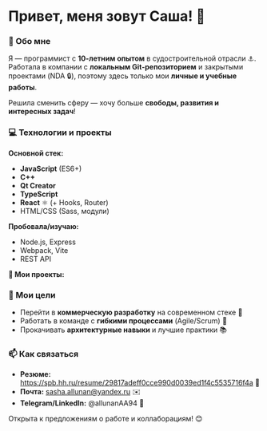 # Привет, меня зовут Саша! 👋  

### 🚀 Обо мне  
Я — программист с **10-летним опытом** в судостроительной отрасли ⚓.  
Работала в компании с **локальным Git-репозиторием** и закрытыми проектами (NDA 🔒), поэтому здесь только мои **личные и учебные работы**.  

Решила сменить сферу — хочу больше **свободы, развития и интересных задач**!  

### 💻 Технологии и проекты  
**Основной стек:**  
- **JavaScript** (ES6+)
- **C++**
- **Qt Creator**
- **TypeScript**  
- **React** ⚛️ (+ Hooks, Router)  
- HTML/CSS (Sass, модули)  

**Пробовала/изучаю:**  
- Node.js, Express  
- Webpack, Vite  
- REST API  

**🔎 Мои проекты:**  


### 🌱 Мои цели  
- Перейти в **коммерческую разработку** на современном стеке 🚀  
- Работать в команде с **гибкими процессами** (Agile/Scrum) 🤝  
- Прокачивать **архитектурные навыки** и лучшие практики 📚  

### 📫 Как связаться  
- **Резюме:** https://spb.hh.ru/resume/29817adeff0cce990d0039ed1f4c5535716f4a 📄  
- **Почта:** sasha.allunan@yandex.ru ✉️  
- **Telegram/LinkedIn:** @allunanAA94 🔗  

Открыта к предложениям о работе и коллаборациям! 😊  

<!--
**sasha12394/sasha12394** is a ✨ _special_ ✨ repository because its `README.md` (this file) appears on your GitHub profile.

Here are some ideas to get you started:

- 🔭 I’m currently working on ...
- 🌱 I’m currently learning ...
- 👯 I’m looking to collaborate on ...
- 🤔 I’m looking for help with ...
- 💬 Ask me about ...
- 📫 How to reach me: ...
- 😄 Pronouns: ...
- ⚡ Fun fact: ...
-->

